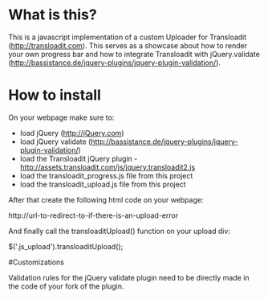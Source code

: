# What is this?

This is a javascript implementation of a custom Uploader for Transloadit (http://transloadit.com).
This serves as a showcase about how to render your own progress bar and how to integrate Transloadit with jQuery.validate (http://bassistance.de/jquery-plugins/jquery-plugin-validation/).

# How to install

On your webpage make sure to:

* load jQuery (http://jQuery.com)
* load jQuery validate (http://bassistance.de/jquery-plugins/jquery-plugin-validation/)
* load the Transloadit jQuery plugin - http://assets.transloadit.com/js/jquery.transloadit2.js
* load the transloadit_progress.js file from this project
* load the transloadit_upload.js file from this project

After that create the following html code on your webpage:

<div class="js_upload">
  <form action="/">
  <!-- your form code here -->
  </form>
  <div class="progress js_progress"></div>
  <div class="js_error_url">http://url-to-redirect-to-if-there-is-an-upload-error</div>
</div>

And finally call the transloaditUpload() function on your upload div:

$('.js_upload').transloaditUpload();


#Customizations

Validation rules for the jQuery validate plugin need to be directly made in the code of your fork of the plugin.